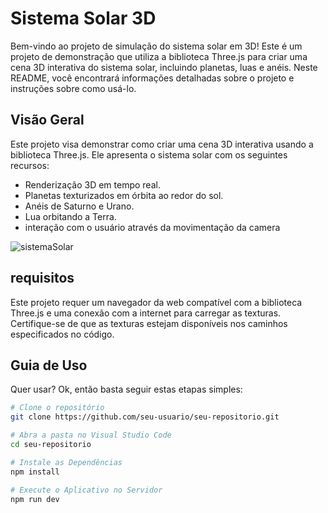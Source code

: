 # Sistema Solar 3D

Bem-vindo ao projeto de simulação do sistema solar em 3D! Este é um projeto de demonstração que utiliza a biblioteca Three.js para criar uma cena 3D interativa do sistema solar, incluindo planetas, luas e anéis. Neste README, você encontrará informações detalhadas sobre o projeto e instruções sobre como usá-lo.

## Visão Geral

Este projeto visa demonstrar como criar uma cena 3D interativa usando a biblioteca Three.js. Ele apresenta o sistema solar com os seguintes recursos:

- Renderização 3D em tempo real.
- Planetas texturizados em órbita ao redor do sol.
- Anéis de Saturno e Urano.
- Lua orbitando a Terra.
- interação com o usuário através da movimentação da camera

![sistemaSolar](https://github.com/ProjetoSistemaSolar/Solar_System/assets/115730575/876d0943-cf54-467b-a938-e20e351d775b)


## requisitos

Este projeto requer um navegador da web compatível com a biblioteca Three.js e uma conexão com a internet para carregar as texturas. Certifique-se de que as texturas estejam disponíveis nos caminhos especificados no código.
## Guia de Uso

Quer usar? Ok, então basta seguir estas etapas simples:

```bash
# Clone o repositório
git clone https://github.com/seu-usuario/seu-repositorio.git

# Abra a pasta no Visual Studio Code
cd seu-repositorio

# Instale as Dependências
npm install

# Execute o Aplicativo no Servidor
npm run dev












